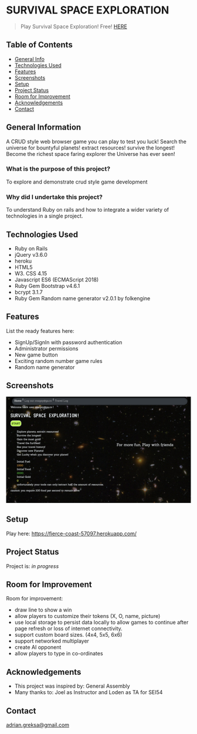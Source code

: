 # SURVIVAL SPACE EXPLORATION
> Play Survival Space Exploration! Free! [HERE](https://fierce-coast-57097.herokuapp.com/)

## Table of Contents
* [General Info](#general-information)
* [Technologies Used](#technologies-used)
* [Features](#features)
* [Screenshots](#screenshots)
* [Setup](#setup)
* [Project Status](#project-status)
* [Room for Improvement](#room-for-improvement)
* [Acknowledgements](#acknowledgements)
* [Contact](#contact)
<!-- * [License](#license) -->


## General Information
A CRUD style web browser game you can play to test you luck! Search the universe for bountyful planets! extract resources! survive the longest! Become the richest space faring explorer the Universe has ever seen!

### What is the purpose of this project?
To explore and demonstrate crud style game development

### Why did I undertake this project?
To understand Ruby on rails and how to integrate a wider variety of technologies in a single project.

## Technologies Used
- Ruby on Rails
- jQuery v3.6.0
- heroku
- HTML5
- W3. CSS 4.15
- Javascript ES6 (ECMAScript 2018)
- Ruby Gem Bootstrap v4.6.1
- bcrypt 3.1.7
- Ruby Gem Random name generator v2.0.1 by folkengine


## Features
List the ready features here:
- SignUp/SignIn with password authentication
- Administrator permissions
- New game button
- Exciting random number game rules
- Random name generator


## Screenshots
![Screen shot](app/assets/images/survival_space_exploration.png)


## Setup
Play here: https://fierce-coast-57097.herokuapp.com/

## Project Status
Project is: _in progress_

## Room for Improvement

Room for improvement:
- draw line to show a win
- allow players to customize their tokens (X, O, name, picture)
- use local storage to persist data locally to allow games to continue after page refresh or loss of internet connectivity.
- support custom board sizes. (4x4, 5x5, 6x6)
- support networked multiplayer
- create AI opponent
- allow players to type in co-ordinates


## Acknowledgements
- This project was inspired by: General Assembly
- Many thanks to: Joel as Instructor and Loden as TA for SEI54

## Contact
adrian.greksa@gmail.com
